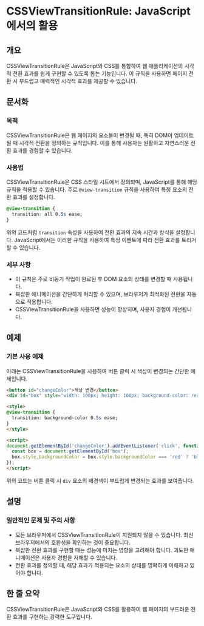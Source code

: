 <!--
Meta Description: # CSSViewTransitionRule: JavaScript에서의 활용 ## 개요 CSSViewTransitionRule은 JavaScript와 CSS를 통합하여 웹 애플리케이션의 시각적 전환 효과를 쉽게 구현할 수 있도록 돕는 기능입니다. 이 규칙을 사용하면 페이...
Meta Keywords: 효과를, 있습니다, transition, box, style
-->

# CSSViewTransitionRule: JavaScript에서의 활용

## 개요
CSSViewTransitionRule은 JavaScript와 CSS를 통합하여 웹 애플리케이션의 시각적 전환 효과를 쉽게 구현할 수 있도록 돕는 기능입니다. 이 규칙을 사용하면 페이지 전환 시 부드럽고 매력적인 시각적 효과를 제공할 수 있습니다.

## 문서화
### 목적
CSSViewTransitionRule은 웹 페이지의 요소들이 변경될 때, 특히 DOM이 업데이트될 때 시각적 전환을 정의하는 규칙입니다. 이를 통해 사용자는 원활하고 자연스러운 전환 효과를 경험할 수 있습니다.

### 사용법
CSSViewTransitionRule은 CSS 스타일 시트에서 정의되며, JavaScript를 통해 해당 규칙을 적용할 수 있습니다. 주로 `@view-transition` 규칙을 사용하여 특정 요소의 전환 효과를 설정합니다.

```css
@view-transition {
  transition: all 0.5s ease;
}
```

위의 코드처럼 `transition` 속성을 사용하여 전환 효과의 지속 시간과 방식을 설정합니다. JavaScript에서는 이러한 규칙을 사용하여 특정 이벤트에 따라 전환 효과를 트리거할 수 있습니다.

### 세부 사항
- 이 규칙은 주로 비동기 작업이 완료된 후 DOM 요소의 상태를 변경할 때 사용됩니다.
- 복잡한 애니메이션을 간단하게 처리할 수 있으며, 브라우저가 최적화된 전환을 자동으로 적용합니다.
- CSSViewTransitionRule을 사용하면 성능이 향상되며, 사용자 경험이 개선됩니다.

## 예제
### 기본 사용 예제
아래는 CSSViewTransitionRule을 사용하여 버튼 클릭 시 색상이 변경되는 간단한 예제입니다.

```html
<button id="changeColor">색상 변경</button>
<div id="box" style="width: 100px; height: 100px; background-color: red;"></div>

<style>
@view-transition {
  transition: background-color 0.5s ease;
}
</style>

<script>
document.getElementById('changeColor').addEventListener('click', function() {
  const box = document.getElementById('box');
  box.style.backgroundColor = box.style.backgroundColor === 'red' ? 'blue' : 'red';
});
</script>
```

위의 코드는 버튼 클릭 시 `div` 요소의 배경색이 부드럽게 변경되는 효과를 보여줍니다.

## 설명
### 일반적인 문제 및 주의 사항
- 모든 브라우저에서 CSSViewTransitionRule이 지원되지 않을 수 있습니다. 최신 브라우저에서의 호환성을 확인하는 것이 중요합니다.
- 복잡한 전환 효과를 구현할 때는 성능에 미치는 영향을 고려해야 합니다. 과도한 애니메이션은 사용자 경험을 저해할 수 있습니다.
- 전환 효과를 정의할 때, 해당 효과가 적용되는 요소의 상태를 명확하게 이해하고 있어야 합니다.

## 한 줄 요약
CSSViewTransitionRule은 JavaScript와 CSS를 활용하여 웹 페이지의 부드러운 전환 효과를 구현하는 강력한 도구입니다.